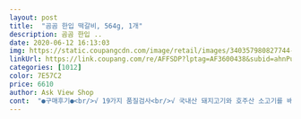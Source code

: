 ```yaml
---
layout: post 
title:  "곰곰 한입 떡갈비, 564g, 1개" 
description: 곰곰 한입 ..
date: 2020-06-12 16:13:03 
img: https://static.coupangcdn.com/image/retail/images/340357980827744-48b34a45-2802-47bc-a9fd-19f7389d669d.jpg 
linkUrl: https://link.coupang.com/re/AFFSDP?lptag=AF3600438&subid=ahnPublicAsk&pageKey=1296924396&itemId=2309730404&vendorItemId=70306551790&traceid=V0-113-5c9b34d6f7b0ce94 
categories: [1012] 
color: 7E57C2 
price: 6610 
author: Ask View Shop 
cont:  "●구매후기●<br/>√ 19가지 품질검사<br/>√ 국내산 돼지고기와 호주산 소고기를 배합<br/>√ 나트륨 480 mg / 24 %<br/>√ 단백질 16 g / 29 %<br/>√ 당류 6 g / 6 %<br/>√ 부드럽고 쫀득한 식감<br/>√ 은은한 불맛과 진한 양념숙성<br/>√ 인전관리 인증체계 (HACCP) 준수<br/>√ 지방 13 g / 24%<br/>√ 총 내용량 1 kg / 100 g 당 220 ㎉<br/>√ 콜레스테롤 50 mg / 17%<br/>√ 탄수화물 9 g / 3%<br/>√ 트랜스지방 0 g / 0 %<br/>√ 포화지방 4.<br/>7 g / 31 %<br/>◆ 구매이유<br/>◆ 구매후기<br/>◆ 시식평<br/>◆ 영양정보<br/>◆ 제품소개<br/>가격이 착하지만 맛은 떨어지지 않아요<br/>가성비 좋은 쿠팡브랜드 떡갈비<br/>결과는 역시나 만족이네요 ㅋㅋ<br/>그래서 늘 만족하는 제품이에요<br/>그래서 전 타 브랜드 제품보다 쿠팡브랜드 제품을 먼저 구매해 봅니다<br/>그만큼 제품 자체는 녹거나 상하지 않고 오거든요<br/>기름기 없이 노릇노릇 잘 구워지더라고요<br/>너무 잘 되어 와서 박스나 비닐이 많이 나오긴 하지만<br/>다 먹으면 또 구매할께요<br/>다 먹으면 비상식량으로 쟁이기 위해 구매할 생각 있어요<br/>대체적으로 만족스러워요<br/>도움이 되셨길 바래요<br/>두입에 나눠 먹었어요.<br/><br/>떡갈비는 누구나 좋아하는 반찬메뉴이잖아요ㅋ<br/>말그대로 한입 먹기 좋은 사이즈에요<br/>맛<br/>밥반찬으로 먹기 딱이네요.<br/><br/>배송도 너무 빨라서 늘 감사하며 애용하고 있어요<br/>사이즈<br/>아무래도 이게 가장 중요하겠죠ㅋ<br/>아이들도 좋아할 것 같은 달콤한 맛입니다.<br/><br/>아이들은 두께 때문에 한입에 먹기 큰감이 있지만<br/>아이들의 비상식량으로 쟁여 두기 위해 구매했어요<br/>아이들이 떡갈비를 자주 먹어 보지 못했는지 아주 잘먹습니다.<br/> 단짠단짠한 양념에 쫀득한 고기 식감을 아주 좋아합니다.<br/> 막내가 입이 좀 짧은 편인데, 혼자  곰곰 납작한 떡갈비 한접시를 홀라당 비웠습니다.<br/> (요즘 코비드 19의 여파로 반찬도 각자 소분해서 분찬제로 놓아주고 있습니다.<br/>) 저 역시 맥주 안주로 한점 먹었는데 은근히 요기도 되고 맛이 있더군요.<br/> 예전에 먹은 모 브랜드의 떡갈비는 밀가루 맛이 많이 나서 별로 였는데 이번 곰곰 납작한 떡갈비는 밀가루맛은 전혀 나지 않았습니다.<br/> 고기 함유량이 높아 정말 한정식집 떡갈비와 차이를 거의 못느끼겠더라고요.<br/> 만원도 안되는 가격에 1 Kg이라 가성비가 좋다고 여겼는데 저녁 한끼에 절반을 뚝딱 해결하는 것을 보고는 다시 재구매를 해야 겠더군요.<br/> 곰곰 납작한 떡갈비 아이들이 아주 맛있어 합니다.<br/><br/>어른들은 한입에 먹기 좋아요<br/>에어프라이어에 10분만 돌리면 되니까 조리가 너무 간편하고,<br/>에어프라이어에 돌리면 보통 육즙도 같이 빠지는 경우가 많은데,<br/>에어프라이어에 조리 해 봤어요<br/>여러가지 조리 방법이 있는데 최근 에어프라이어를 구매해서<br/>역시 곰곰시리즈는 실패율이 제로에 가깝군요.<br/> 곰곰 납작한 떡갈비, 1000g, 1개 아주 대만족입니다.<br/> 아이들 밥 반찬 뿐만아니라 술안주로도 제 도시락 반찬으로 아주 유용할것 같습니다.<br/> 반찬장만에 애를 먹고 있었는데 곰곰 납작한 떡갈비, 1000g, 1개 덕에 고민을 덜었습니다.<br/> 강추합니다.<br/> 참고로 이번에는 아예 두봉지를 한꺼번에 구매를 했습니다.<br/> 대만족입니다.<br/> ^^<br/>육즙이 그대로 있고 고기 식감도 탱글탱글해요.<br/><br/>이래서 에어프라이어 칭찬이 자자한가 봅니다<br/>재구매의사<br/>재재구매입니다.<br/> 상품평은 이전에 올린것으로 대신하겠습니다.<br/> <br/> -<br/>조리법<br/>짜지 않고 갈비맛 가득! 갈비만두보다 조금 더 쫀득한 식감입니다.<br/><br/>코비드 19의 광풍으로 집에서 많은 시간을 보내야 하는 아이들에게 먹거리는 늘 고민입니다.<br/> 특히나 온라인 수업으로 집에서 간식 포함 다섯끼 이상을 먹여야 하는데 맞벌이 부부에게 이건 엄청난 난제이지요.<br/> 고민끝에 어쩔 수 없이 쿠팡 A.<br/>I지니의 도움을 받아 곰곰 납작한 떡갈비, 1000g, 1개를 구매했습니다.<br/><br/>쿠팡브랜드 제품은 가성비 좋기로 소문난 제품이라 할 수 있어요<br/>쿠팡의 식품배송은 포장이 정말 잘 되서 와요<br/>평소 쿠팡브랜드 제품을 자주 애용하는 편이라 구매했는데<br/>포장 및 배송<br/>한입 떡갈비인데, 한입에 먹기에 동그랗게 크네요.<br/><br/>" 
---
```

